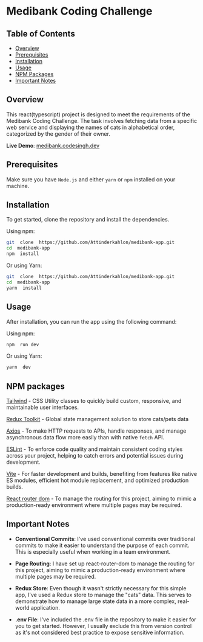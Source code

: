 # Medibank Coding Challenge

## Table of Contents

- [Overview](#overview)
- [Prerequisites](#prerequisites)
- [Installation](#installation)
- [Usage](#usage)
- [NPM Packages](#npm-packages)
- [Important Notes](#important-notes)

## Overview

This react(typescript) project is designed to meet the requirements of the Medibank Coding Challenge. The task involves fetching data from a specific web service and displaying the names of cats in alphabetical order, categorized by the gender of their owner.

**Live Demo**: [medibank.codesingh.dev](https://medibank.codesingh.dev)

## Prerequisites

Make sure you have `Node.js` and either `yarn` or `npm` installed on your machine.

## Installation

To get started, clone the repository and install the dependencies.

Using npm:

```bash
git  clone  https://github.com/Attinderkahlon/medibank-app.git
cd  medibank-app
npm  install
```

Or using Yarn:

```bash
git  clone  https://github.com/Attinderkahlon/medibank-app.git
cd  medibank-app
yarn  install
```

## Usage

After installation, you can run the app using the following command:

Using npm:

```bash
npm  run dev
```

Or using Yarn:

```bash
yarn  dev
```

## NPM packages

[Tailwind](https://tailwindui.com/) - CSS Utility classes to quickly build custom, responsive, and maintainable user interfaces.

[Redux Toolkit](https://redux-toolkit.js.org/) - Global state management solution to store cats/pets data

[Axios](https://axios-http.com/) - To make HTTP requests to APIs, handle responses, and manage asynchronous data flow more easily than with native `fetch` API.

[ESLint](https://eslint.org/) - To enforce code quality and maintain consistent coding styles across your project, helping to catch errors and potential issues during development.

[Vite](https://vitejs.dev/) - For faster development and builds, benefiting from features like native ES modules, efficient hot module replacement, and optimized production builds.

[React router dom](https://reactrouter.com/en/main) - To manage the routing for this project, aiming to mimic a production-ready environment where multiple pages may be required.

## Important Notes

- **Conventional Commits**: I've used conventional commits over traditional commits to make it easier to understand the purpose of each commit. This is especially useful when working in a team environment.

- **Page Routing**: I have set up react-router-dom to manage the routing for this project, aiming to mimic a production-ready environment where multiple pages may be required.

- **Redux Store**: Even though it wasn't strictly necessary for this simple app, I've used a Redux store to manage the "cats" data. This serves to demonstrate how to manage large state data in a more complex, real-world application.

- **.env File**: I've included the .env file in the repository to make it easier for you to get started. However, I usually exclude this from version control as it's not considered best practice to expose sensitive information.
